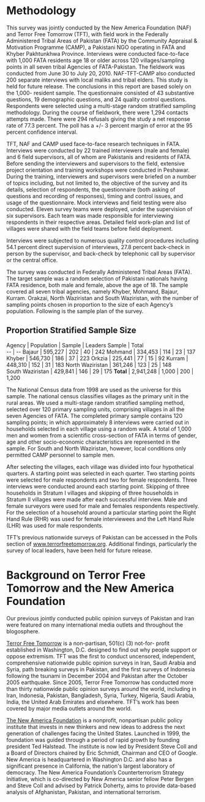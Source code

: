 # Methodology
This survey was jointly conducted by the New America Foundation (NAF) and Terror Free Tomorrow (TFT), with field work in the Federally Administered Tribal Areas of Pakistan (FATA) by the Community Appraisal & Motivation Programme (CAMP), a Pakistani NGO operating in FATA and Khyber Pakhtunkhwa Province. Interviews were conducted face-to-face with 1,000 FATA residents age 18 or older across 120 villages/sampling points in all seven tribal Agencies of FATA-Pakistan. The fieldwork was conducted from June 30 to July 20, 2010. NAF-TFT-CAMP also conducted 200 separate interviews with local maliks and tribal elders. This study is held for future release. The conclusions in this report are based solely on the 1,000- resident sample.
The questionnaire consisted of 43 substantive questions, 19 demographic questions, and 24 quality control questions. Respondents were selected using a multi-stage random stratified sampling methodology. During the course of fieldwork, there were 1,294 contacts attempts made. There were 294 refusals giving the study a net response rate of 77.3 percent. The poll has a +/- 3 percent margin of error at the 95 percent confidence interval.

TFT, NAF and CAMP used face-to-face research techniques in FATA. Interviews were conducted by 22 trained interviewers (male and female) and 6 field supervisors, all of whom are Pakistanis and residents of FATA.
Before sending the interviewers and supervisors to the field, extensive project orientation and training workshops were conducted in Peshawar. During the training, interviewers and supervisors were briefed on a number of topics including, but not limited to, the objective of the survey and its details, selection of respondents, the questionnaire (both asking of questions and recording of responses), timing and control issues, and usage of the questionnaire. Mock interviews and field testing were also conducted.
Eleven survey teams were deployed, under the supervision of six supervisors. Each team was made responsible for interviewing respondents in their respective areas. Detailed field work-plan and list of villages were shared with the field teams before field deployment.

Interviews were subjected to numerous quality control procedures including 54.1 percent direct supervision of interviews, 27.8 percent back-check in person by the supervisor, and back-check by telephonic call by supervisor or the central office.

The survey was conducted in Federally Administered Tribal Areas (FATA). The target sample was a random selection of Pakistani nationals having FATA residence, both male and female, above the age of 18. The sample covered all seven tribal agencies, namely Khyber, Mohmand, Bajaur, Kurram. Orakzai, North Waziristan and South Waziristan, with the number of sampling points chosen in proportion to the size of each Agency’s population. Following is the sample plan of the survey.

## Proportion Stratified Sample Size 

Agency | Population | Sample | Leaders Sample | Total  
-- | --
Bajaur | 595,227 | 202 | 40 | 242 
Mohmand | 334,453 | 114 | 23 | 137 
Khyber | 546,730 | 186 | 37 | 223 
Orkzia | 225,441 | 77 | 15 | 92 
Kurram | 448,310 | 152 | 31 | 183 
North Waziristan | 361,246 | 123 | 25 | 148   
South Waziristan | 429,841 | 146 | 29 | 175
**Total** | 2,941,248 | 1,000 | 200 | 1,200 

The National Census data from 1998 are used as the universe for this sample. The national census classifies villages as the primary unit in the rural areas. We used a multi-stage random stratified sampling method, selected over 120 primary sampling units, comprising villages in all the seven Agencies of FATA. The completed primary sample contains 120 sampling points; in which approximately 8 interviews were carried out in households selected in each village using a random walk. A total of 1,000 men and women from a scientific cross-section of FATA in terms of gender, age and other socio-economic characteristics are represented in the sample. For South and North Waziristan, however, local conditions only permitted CAMP personnel to sample men.

After selecting the villages, each village was divided into four hypothetical quarters. A starting point was selected in each quarter. Two starting points were selected for male respondents and two for female respondents. Three interviews were conducted around each starting point. Skipping of three households in Stratum I villages and skipping of three households in Stratum II villages were made after each successful interview. Male and female surveyors were used for male and females respondents respectively. For the selection of a household around a particular starting point the Right Hand Rule (RHR) was used for female interviewees and the Left Hand Rule (LHR) was used for male respondents.

TFT’s previous nationwide surveys of Pakistan can be accessed	in	the	Polls	section	of www.terrorfreetomorrow.org.	Additional	findings, particularly the survey of local leaders, have been held for future release.

# Background on Terror Free Tomorrow and the New America Foundation

Our previous jointly conducted public opinion surveys of Pakistan and Iran were featured on many international media outlets and throughout the blogosphere.

[Terror Free Tomorrow](http://www.terrorfreetomorrow.org/) is a non-partisan, 501(c) (3) not-for- profit established in Washington, D.C. designed to find out why people support or oppose extremism. TFT was the first to conduct uncensored, independent, comprehensive nationwide public opinion surveys in Iran, Saudi Arabia and Syria, path breaking surveys in Pakistan, and the first surveys of Indonesia following the tsunami in December 2004 and Pakistan after the October 2005 earthquake. Since 2005, Terror Free Tomorrow has conducted more than thirty nationwide public opinion surveys around the world, including in Iran, Indonesia, Pakistan, Bangladesh, Syria, Turkey, Nigeria, Saudi Arabia, India, the United Arab Emirates and elsewhere. TFT’s work has been covered by major media outlets around the world.

[The New America Foundation](http://newamerica.net/) is a nonprofit, nonpartisan public policy institute that invests in new thinkers and new ideas to address the next generation of challenges facing the United States. Launched in 1999, the foundation was guided through a period of rapid growth by founding president Ted Halstead. The institute is now led by President Steve Coll and a Board of Directors chaired by Eric Schmidt, Chairman and CEO of Google. New America is headquartered in Washington D.C. and also has a significant presence in California, the nation's largest laboratory of democracy. The New America Foundation’s Counterterrorism Strategy Initiative, which is co-directed by New America senior fellow Peter Bergen and Steve Coll and advised by Patrick Doherty, aims to provide data-based analysis of Afghanistan, Pakistan, and international terrorism.
